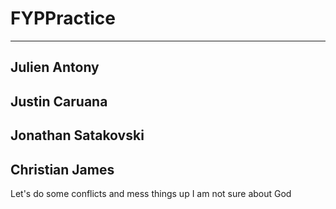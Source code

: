 # FYPPractice
--- 
## Julien Antony
## Justin Caruana
## Jonathan Satakovski
## Christian James
Let's do some conflicts and mess things up
I am not sure about God